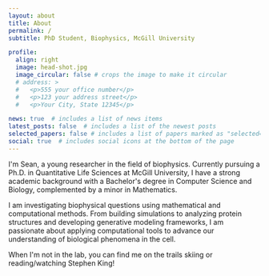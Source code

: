 ```yaml
---
layout: about
title: About
permalink: /
subtitle: PhD Student, Biophysics, McGill University

profile:
  align: right
  image: head-shot.jpg
  image_circular: false # crops the image to make it circular
  # address: >
  #   <p>555 your office number</p>
  #   <p>123 your address street</p>
  #   <p>Your City, State 12345</p>

news: true  # includes a list of news items
latest_posts: false  # includes a list of the newest posts
selected_papers: false # includes a list of papers marked as "selected={true}"
social: true  # includes social icons at the bottom of the page
---
```


I'm Sean, a young researcher in the field of biophysics. Currently pursuing a Ph.D. in Quantitative Life Sciences at McGill University, I have a strong academic background with a Bachelor's degree in Computer Science and Biology, complemented by a minor in Mathematics.

I am investigating biophysical questions using mathematical and computational methods. From building simulations to analyzing protein structures and developing generative modeling frameworks, I am passionate about applying computational tools to advance our understanding of biological phenomena in the cell. 

When I'm not in the lab, you can find me on the trails skiing or reading/watching Stephen King! 
